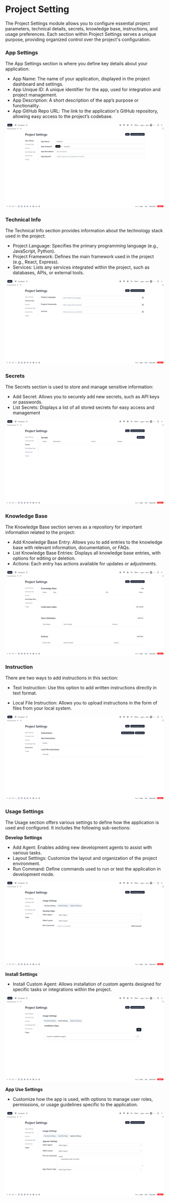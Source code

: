 # Project Setting

The Project Settings module allows you to configure essential project parameters, technical details, secrets, knowledge base, instructions, and usage preferences. Each section within Project Settings serves a unique purpose, providing organized control over the project's configuration.


### App Settings
The App Settings section is where you define key details about your application:

* App Name: The name of your application, displayed in the project dashboard and settings.
* App Unique ID: A unique identifier for the app, used for integration and project management.
* App Description: A short description of the app’s purpose or functionality.
* App GitHub Repo URL: The link to the application's GitHub repository, allowing easy access to the project’s codebase.

![project_app_setting](../../../static/img/project_app_setting.png)


### Technical Info
The Technical Info section provides information about the technology stack used in the project:

* Project Language: Specifies the primary programming language (e.g., JavaScript, Python).
* Project Framework: Defines the main framework used in the project (e.g., React, Express).
* Services: Lists any services integrated within the project, such as databases, APIs, or external tools.


![project_tech_info](../../../static/img/project_tech_info.png)


### Secrets
The Secrets section is used to store and manage sensitive information:

* Add Secret: Allows you to securely add new secrets, such as API keys or passwords.
* List Secrets: Displays a list of all stored secrets for easy access and management


![project_secret](../../../static/img/project_secret.png)


### Knowledge Base
The Knowledge Base section serves as a repository for important information related to the project:

* Add Knowledge Base Entry: Allows you to add entries to the knowledge base with relevant information, documentation, or FAQs.
* List Knowledge Base Entries: Displays all knowledge base entries, with options for editing or deletion.
* Actions: Each entry has actions available for updates or adjustments.

![project_knowledgebase](../../../static/img/project_knowledgebase.png)

### Instruction
There are two ways to add instructions in this section:

* Text Instruction: Use this option to add written instructions directly in text format.

* Local File Instruction: Allows you to upload instructions in the form of files from your local system.

![project_instruction](../../../static/img/project_instruction.png)


### Usage Settings

The Usage section offers various settings to define how the application is used and configured. It includes the following sub-sections:

**Develop Settings**
* Add Agent: Enables adding new development agents to assist with various tasks.
* Layout Settings: Customize the layout and organization of the project environment.
* Run Command: Define commands used to run or test the application in development mode.

![project_develop](../../../static/img/project_develop.png)


**Install Settings**
* Install Custom Agent: Allows installation of custom agents designed for specific tasks or integrations within the project.

![project_install](../../../static/img/project_install.png)


**App Use Settings**
* Customize how the app is used, with options to manage user roles, permissions, or usage guidelines specific to the application.

![project_appuse](../../../static/img/project_appuse.png)